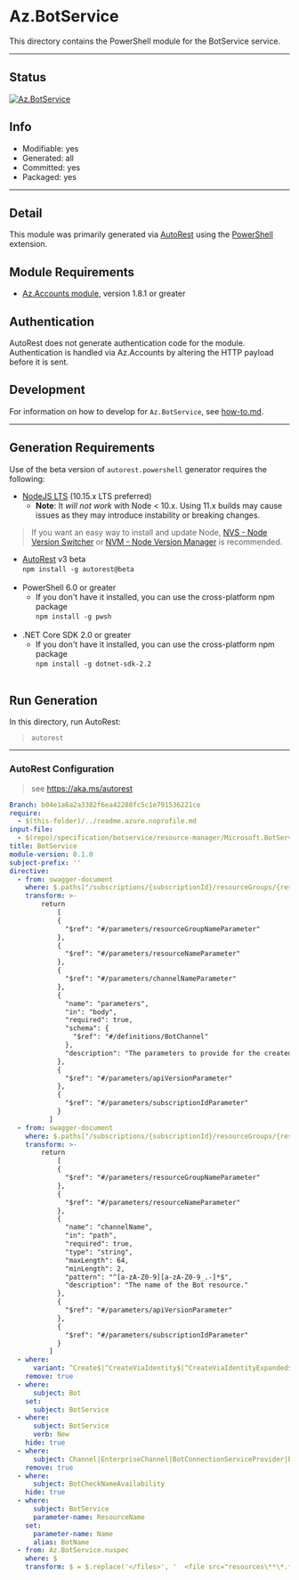 <!-- region Generated -->
# Az.BotService
This directory contains the PowerShell module for the BotService service.

---
## Status
[![Az.BotService](https://img.shields.io/powershellgallery/v/Az.BotService.svg?style=flat-square&label=Az.BotService "Az.BotService")](https://www.powershellgallery.com/packages/Az.BotService/)

## Info
- Modifiable: yes
- Generated: all
- Committed: yes
- Packaged: yes

---
## Detail
This module was primarily generated via [AutoRest](https://github.com/Azure/autorest) using the [PowerShell](https://github.com/Azure/autorest.powershell) extension.

## Module Requirements
- [Az.Accounts module](https://www.powershellgallery.com/packages/Az.Accounts/), version 1.8.1 or greater

## Authentication
AutoRest does not generate authentication code for the module. Authentication is handled via Az.Accounts by altering the HTTP payload before it is sent.

## Development
For information on how to develop for `Az.BotService`, see [how-to.md](how-to.md).
<!-- endregion -->

---
## Generation Requirements
Use of the beta version of `autorest.powershell` generator requires the following:
- [NodeJS LTS](https://nodejs.org) (10.15.x LTS preferred)
  - **Note**: It *will not work* with Node < 10.x. Using 11.x builds may cause issues as they may introduce instability or breaking changes.
> If you want an easy way to install and update Node, [NVS - Node Version Switcher](../nodejs/installing-via-nvs.md) or [NVM - Node Version Manager](../nodejs/installing-via-nvm.md) is recommended.
- [AutoRest](https://aka.ms/autorest) v3 beta <br>`npm install -g autorest@beta`<br>&nbsp;
- PowerShell 6.0 or greater
  - If you don't have it installed, you can use the cross-platform npm package <br>`npm install -g pwsh`<br>&nbsp;
- .NET Core SDK 2.0 or greater
  - If you don't have it installed, you can use the cross-platform npm package <br>`npm install -g dotnet-sdk-2.2`<br>&nbsp;
## Run Generation
In this directory, run AutoRest:
> `autorest`
---
### AutoRest Configuration
> see https://aka.ms/autorest

``` yaml
Branch: b04e1a6a2a3382f6ea42288fc5c1e791536221ce
require:
  - $(this-folder)/../readme.azure.noprofile.md
input-file:
  - $(repo)/specification/botservice/resource-manager/Microsoft.BotService/preview/2018-07-12/botservice.json
title: BotService
module-version: 0.1.0
subject-prefix: ''
directive:
  - from: swagger-document
    where: $.paths["/subscriptions/{subscriptionId}/resourceGroups/{resourceGroupName}/providers/Microsoft.BotService/botServices/{resourceName}/channels/{channelName}"].put.parameters
    transform: >-
        return
            [
            {
              "$ref": "#/parameters/resourceGroupNameParameter"
            },
            {
              "$ref": "#/parameters/resourceNameParameter"
            },
            {
              "$ref": "#/parameters/channelNameParameter"
            },
            {
              "name": "parameters",
              "in": "body",
              "required": true,
              "schema": {
                "$ref": "#/definitions/BotChannel"
              },
              "description": "The parameters to provide for the created bot."
            },
            {
              "$ref": "#/parameters/apiVersionParameter"
            },
            {
              "$ref": "#/parameters/subscriptionIdParameter"
            }
          ]        
  - from: swagger-document
    where: $.paths["/subscriptions/{subscriptionId}/resourceGroups/{resourceGroupName}/providers/Microsoft.BotService/botServices/{resourceName}/channels/{channelName}"].get.parameters
    transform: >-
        return
            [
            {
              "$ref": "#/parameters/resourceGroupNameParameter"
            },
            {
              "$ref": "#/parameters/resourceNameParameter"
            },
            {
              "name": "channelName",
              "in": "path",
              "required": true,
              "type": "string",
              "maxLength": 64,
              "minLength": 2,
              "pattern": "^[a-zA-Z0-9][a-zA-Z0-9_.-]*$",
              "description": "The name of the Bot resource."
            },
            {
              "$ref": "#/parameters/apiVersionParameter"
            },
            {
              "$ref": "#/parameters/subscriptionIdParameter"
            }
          ]
  - where:
      variant: ^Create$|^CreateViaIdentity$|^CreateViaIdentityExpanded$|^Update$|^UpdateViaIdentity$|^RegenerateViaIdentity$|^RegenerateViaIdentityExpanded$
    remove: true
  - where:
      subject: Bot
    set:
      subject: BotService
  - where:
      subject: BotService
      verb: New
    hide: true
  - where:
      subject: Channel|EnterpriseChannel|BotConnectionServiceProvider|BotConnection
    remove: true
  - where:
      subject: BotCheckNameAvailability
    hide: true
  - where:
      subject: BotService
      parameter-name: ResourceName
    set:
      parameter-name: Name
      alias: BotName
  - from: Az.BotService.nuspec
    where: $
    transform: $ = $.replace('</files>', '  <file src="resources\**\*.*" target="resources" />\n  </files>');
```

